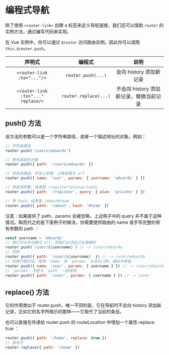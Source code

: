 # 编程式导航

除了使用 `<router-link>` 创建 a 标签来定义导航链接，我们还可以借助 `router` 的实例方法，通过编写代码来实现。

在 Vue 实例中，你可以通过 `$router` 访问路由实例。因此你可以调用 `this.$router.push`。

| 声明式 | 编程式 |	说明 |
| :---------------: | :------: | :------: |
| `<router-link :to="..."/>` |	`router.push(...)` | 会向 history 添加新记录 |
| `<router-link :to="..." replace/>` |	`router.replace(...)` | 不会向 history 添加新记录，替换当前记录 |

## push() 方法

该方法的参数可以是一个字符串路径，或者一个描述地址的对象。例如：

``` javascript
// 字符串路径
router.push('/users/eduardo')

// 带有路径的对象
router.push({ path: '/users/eduardo' })

// 命名的路由，并加上参数，让路由建立 url
router.push({ name: 'user', params: { username: 'eduardo' } })

// 带查询参数，结果是 /register?plan=private
router.push({ path: '/register', query: { plan: 'private' } })

// 带 hash，结果是 /about#team
router.push({ path: '/about', hash: '#team' })
```
注意：如果提供了 path，params 会被忽略，上述例子中的 query 并不属于这种情况。取而代之的是下面例子的做法，你需要提供路由的 name 或手写完整的带有参数的 path ：

``` javascript
const username = 'eduardo'
// 我们可以手动建立 url，但我们必须自己处理编码
router.push(`/user/${username}`) // -> /user/eduardo
// 同样
router.push({ path: `/user/${username}` }) // -> /user/eduardo
// 如果可能的话，使用 `name` 和 `params` 从自动 URL 编码中获益
router.push({ name: 'user', params: { username } }) // -> /user/eduardo
// `params` 不能与 `path` 一起使用
router.push({ path: '/user', params: { username } }) // -> /user
```
## replace() 方法

它的作用类似于 router.push，唯一不同的是，它在导航时不会向 history 添加新记录，正如它的名字所暗示的那样——它取代了当前的条目。

也可以直接在传递给 router.push 的 routeLocation 中增加一个属性 replace: true ：

``` javascript
router.push({ path: '/home', replace: true })
// 相当于
router.replace({ path: '/home' })
```